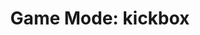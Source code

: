 ---
title: "Game Mode: kickbox"
description: Details about the `kickbox` mode supported by Project OutFox.
weight: 2
---